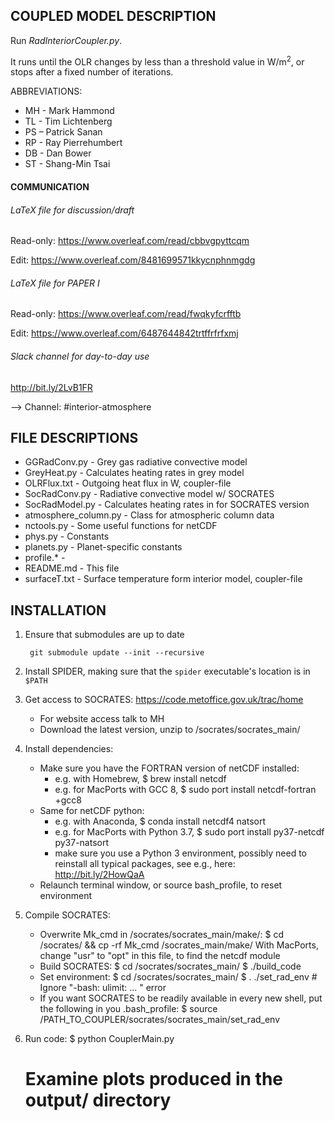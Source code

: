 ## COUPLED MODEL DESCRIPTION

Run *RadInteriorCoupler.py*.

It runs until the OLR changes by less than a threshold value in W/m<sup>2</sup>, or stops after a fixed number of iterations.

ABBREVIATIONS:
* MH - Mark Hammond
* TL - Tim Lichtenberg
* PS – Patrick Sanan
* RP - Ray Pierrehumbert
* DB - Dan Bower
* ST - Shang-Min Tsai

#### COMMUNICATION

###### LaTeX file for discussion/draft

Read-only: https://www.overleaf.com/read/cbbvgpyttcqm

Edit: https://www.overleaf.com/8481699571kkycnphnmgdg

###### LaTeX file for PAPER I

Read-only: https://www.overleaf.com/read/fwqkyfcrfftb

Edit: https://www.overleaf.com/6487644842trtffrfrfxmj

###### Slack channel for day-to-day use

http://bit.ly/2LvB1FR

--> Channel: #interior-atmosphere

## FILE DESCRIPTIONS

* GGRadConv.py - Grey gas radiative convective model
* GreyHeat.py - Calculates heating rates in grey model
* OLRFlux.txt - Outgoing heat flux in W, coupler-file
* SocRadConv.py - Radiative convective model w/ SOCRATES
* SocRadModel.py - Calculates heating rates in for SOCRATES version
* atmosphere_column.py - Class for atmospheric column data
* nctools.py - Some useful functions for netCDF
* phys.py - Constants
* planets.py - Planet-specific constants
* profile.* -
* README.md - This file
* surfaceT.txt - Surface temperature form interior model, coupler-file

## INSTALLATION

1. Ensure that submodules are up to date

        git submodule update --init --recursive

1. Install SPIDER, making sure that the `spider` executable's location is in `$PATH`

1. Get access to SOCRATES: https://code.metoffice.gov.uk/trac/home
    * For website access talk to MH
    * Download the latest version, unzip to /socrates/socrates_main/

1. Install dependencies:
    * Make sure you have the FORTRAN version of netCDF installed:
        * e.g. with Homebrew, $ brew install netcdf
        * e.g. for MacPorts with GCC 8, $ sudo port install netcdf-fortran +gcc8
    * Same for netCDF python:
        * e.g. with Anaconda, $ conda install netcdf4 natsort
        * e.g. for MacPorts with Python 3.7, $ sudo port install py37-netcdf py37-natsort
        * make sure you use a Python 3 environment, possibly need to reinstall all typical packages, see e.g., here: http://bit.ly/2HowQaA
    * Relaunch terminal window, or source bash_profile, to reset environment

1. Compile SOCRATES:
    - Overwrite Mk_cmd in /socrates/socrates_main/make/:
        $ cd /socrates/ && cp -rf Mk_cmd /socrates_main/make/
        With MacPorts, change "usr" to "opt" in this file, to find the netcdf module
    - Build SOCRATES:
        $ cd /socrates/socrates_main/
        $ ./build_code
    - Set environment:
        $ cd /socrates/socrates_main/
        $ . ./set_rad_env # Ignore "-bash: ulimit: ... " error
    - If you want SOCRATES to be readily available in every new shell, put the following in you .bash_profile:
        $ source /PATH_TO_COUPLER/socrates/socrates_main/set_rad_env

1. Run code:
    $ python CouplerMain.py
    # Examine plots produced in the output/ directory
